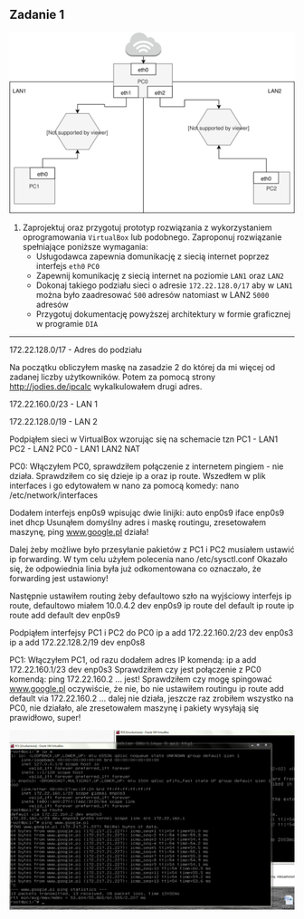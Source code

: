 Zadanie 1
---------

![zadanie 1](zadanie-1.svg)

1. Zaprojektuj oraz przygotuj prototyp rozwiązania z wykorzystaniem oprogramowania ``VirtualBox`` lub podobnego. 
Zaproponuj rozwiązanie spełniające poniższe wymagania:
   * Usługodawca zapewnia domunikację z siecią internet poprzez interfejs ``eth0`` ``PC0``
   * Zapewnij komunikację z siecią internet na poziomie ``LAN1`` oraz ``LAN2``
   * Dokonaj takiego podziału sieci o adresie ``172.22.128.0/17`` aby w ``LAN1`` można było zaadresować ``500`` adresów natomiast w LAN2 ``5000`` adresów    
   * Przygotuj dokumentację powyższej architektury w formie graficznej w programie ``DIA``
 
-------------------------------------------------------------------------------------------------------------------------

172.22.128.0/17 - Adres do podziału

Na początku obliczyłem maskę na zasadzie 2 do której da mi więcej od zadanej liczby użytkowników.
Potem za pomocą strony http://jodies.de/ipcalc wykalkulowałem drugi adres.

172.22.160.0/23 - LAN 1

172.22.128.0/19 - LAN 2

Podpiąłem sieci w VirtualBox wzorując się na schemacie tzn
PC1 - LAN1
PC2 - LAN2
PC0 - LAN1 LAN2 NAT

PC0:
Włączyłem PC0, sprawdziłem połączenie z internetem pingiem - nie działa.
Sprawdziłem co się dzieje ip a oraz ip route.
Wszedłem w plik interfaces i go edytowałem w nano za pomocą komedy:
nano /etc/network/interfaces

Dodałem interfejs enp0s9 wpisując dwie linijki:
auto enp0s9 
iface enp0s9 inet dhcp
Usunąłem domyślny adres i maskę routingu, zresetowałem maszynę, ping www.google.pl działa!

Dalej żeby możliwe było przesyłanie pakietów z PC1 i PC2 musiałem ustawić ip forwarding.
W tym celu użyłem polecenia nano /etc/sysctl.conf 
Okazało się, że odpowiednia linia była już odkomentowana co oznaczało, że forwarding jest ustawiony!

Następnie ustawiłem routing żeby defaultowo szło na wyjściowy interfejs
ip route, defaultowo miałem 10.0.4.2 dev enp0s9
ip route del default
ip route
ip route add default dev enp0s9

Podpiąłem interfejsy PC1 i PC2 do PC0
ip a add 172.22.160.2/23 dev enp0s3
ip a add 172.22.128.2/19 dev enp0s8

PC1:
Włączyłem PC1, od razu dodałem adres IP komendą: ip a add 172.22.160.1/23 dev enp0s3
Sprawdziłem czy jest połączenie z PC0 komendą: ping 172.22.160.2  ... jest!
Sprawdziłem czy mogę spingować www.google.pl oczywiście, że nie, bo nie ustawiłem routingu
ip route add default via 172.22.160.2 ... dalej nie działa, jeszcze raz zrobiłem wszystko na PC0, nie działało, ale zresetowałem maszynę i pakiety wysyłają się prawidłowo, super!

![x](working.png)
